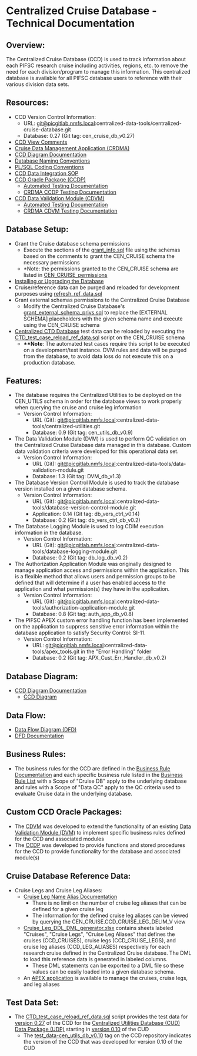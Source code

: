 # Centralized Cruise Database - Technical Documentation

## Overview:
The Centralized Cruise Database (CCD) is used to track information about each PIFSC research cruise including activities, regions, etc. to remove the need for each division/program to manage this information. This centralized database is available for all PIFSC database users to reference with their various division data sets.

## Resources:
-   CCD Version Control Information:
    -   URL: git@picgitlab.nmfs.local:centralized-data-tools/centralized-cruise-database.git
    -   Database: 0.27 (Git tag: cen_cruise_db_v0.27)
-   [CCD View Comments](./centralized_cruise_DB_view_comments.xlsx)
-   [Cruise Data Management Application (CRDMA)](../CRDMA/docs/Cruise%20Data%20Management%20Application%20-%20Technical%20Documentation.md)
-   [CCD Diagram Documentation](./Centralized%20Cruise%20Database%20Diagram%20Documentation.md)
-   [Database Naming Conventions](./Centralized%20Cruise%20Database%20-%20DB%20Naming%20Conventions.md)
-   [PL/SQL Coding Conventions](./Centralized%20Cruise%20Database%20-%20PLSQL%20Coding%20Conventions.md)
-   [CCD Data Integration SOP](./Centralized%20Cruise%20Database%20-%20Data%20Integration%20SOP.md)
-   [CCD Oracle Package (CCDP)](./packages/CCDP/CCDP%20Documentation.md)
    -   [Automated Testing Documentation](./packages/CCDP/test%20cases/CCDP%20Testing%20Documentation.md)
    -   [CRDMA CCDP Testing Documentation](../CRDMA/docs/test_cases/packages/CCDP/CRDMA%20CCDP%20Testing%20Documentation.md)
-   [CCD Data Validation Module (CDVM)](./packages/CDVM/CDVM%20Documentation.md)
    -   [Automated Testing Documentation](./packages/CDVM/test%20cases/CDVM%20Testing%20Documentation.md)
    -   [CRDMA CDVM Testing Documentation](../CRDMA/docs/test_cases/packages/CDVM/CRDMA%20CDVM%20Testing%20Documentation.md)

## Database Setup:
-   Grant the Cruise database schema permissions
    -   Execute the sections of the [grant_info.sql](../SQL/queries/grant_info.sql) file using the schemas based on the comments to grant the CEN_CRUISE schema the necessary permissions
    -   *Note: the permissions granted to the CEN_CRUISE schema are listed in [CEN_CRUISE_permissions](./CEN_CRUISE_permissions.xlsx)
-   [Installing or Upgrading the Database](./Installing%20or%20Upgrading%20the%20Database.md)
-   Cruise/reference data can be purged and reloaded for development purposes using [refresh_ref_data.sql](../SQL/queries/refresh_ref_data.sql)
-   Grant external schemas permissions to the Centralized Cruise Database
    -   Modify the Centralized Cruise Database's [grant_external_schema_privs.sql](../SQL/queries/grant_external_schema_privs.sql) to replace the [EXTERNAL SCHEMA] placeholders with the given schema name and execute using the CEN_CRUISE schema
-   [Centralized CTD Database](https://picgitlab.nmfs.local/centralized-data-tools/centralized-ctd) test data can be reloaded by executing the [CTD_test_case_reload_ref_data.sql](../SQL/queries/Centralized%20CTD/CTD_test_case_reload_ref_data.sql) script on the CEN_CRUISE schema
    -   **\*\*Note**: The automated test cases require this script to be executed on a development/test instance. DVM rules and data will be purged from the database, to avoid data loss do not execute this on a production database.

## Features:
-   The database requires the Centralized Utilities to be deployed on the CEN_UTILS schema in order for the database views to work properly when querying the cruise and cruise leg information
    -   Version Control Information:
        -   URL (Git): git@picgitlab.nmfs.local:centralized-data-tools/centralized-utilities.git
        -   Database: 0.9 (Git tag: cen_utils_db_v0.9)
-   The Data Validation Module (DVM) is used to perform QC validation on the Centralized Cruise Database data managed in this database. Custom data validation criteria were developed for this operational data set.
    -   Version Control Information:
        -   URL (Git): git@picgitlab.nmfs.local:centralized-data-tools/data-validation-module.git
        -   Database: 1.3 (Git tag: DVM_db_v1.3)
-   The Database Version Control Module is used to track the database version installed on a given database schema.
    -   Version Control Information:
        -   URL (Git): git@picgitlab.nmfs.local:centralized-data-tools/database-version-control-module.git
        -   Application: 0.14 (Git tag: db_vers_ctrl_v0.14)
        -   Database: 0.2 (Git tag: db_vers_ctrl_db_v0.2)
-   The Database Logging Module is used to log CDIM execution information in the database.
    -   Version Control Information:
        -   URL (Git): git@picgitlab.nmfs.local:centralized-data-tools/database-logging-module.git
        -   Database: 0.2 (Git tag: db_log_db_v0.2)
-   The Authorization Application Module was originally designed to manage application access and permissions within the application. This is a flexible method that allows users and permission groups to be defined that will determine if a user has enabled access to the application and what permission(s) they have in the application.
    -   Version Control Information:
        -   URL (Git): git@picgitlab.nmfs.local:centralized-data-tools/authorization-application-module.git
        -   Database: 0.8 (Git tag: auth_app_db_v0.8)
-   The PIFSC APEX custom error handling function has been implemented on the application to suppress sensitive error information within the database application to satisfy Security Control: SI-11.
    -   Version Control Information:
        -   URL: git@picgitlab.nmfs.local:centralized-data-tools/apex_tools.git in the "Error Handling" folder
        -   Database: 0.2 (Git tag: APX_Cust_Err_Handler_db_v0.2)

## Database Diagram:
-   [CCD Diagram Documentation](./Centralized%20Cruise%20Database%20Diagram%20Documentation.md)
    -   [CCD Diagram](./data_model/cruise_db_diagram.pdf)

## Data Flow:
-   [Data Flow Diagram (DFD)](./DFD/Centralized%20Cruise%20DFD.pdf)
-   [DFD Documentation](./DFD/Centralized%20Cruise%20Data%20Flow%20Diagram%20Documentation.md)

## Business Rules:
-   The business rules for the CCD are defined in the [Business Rule Documentation](./Centralized%20Cruise%20Database%20-%20Business%20Rule%20Documentation.md) and each specific business rule listed in the [Business Rule List](./Centralized%20Cruise%20Database%20-%20Business%20Rule%20List.xlsx) with a Scope of "Cruise DB" apply to the underlying database and rules with a Scope of "Data QC" apply to the QC criteria used to evaluate Cruise data in the underlying database.

## Custom CCD Oracle Packages:
-   The [CDVM](./packages/CDVM/CDVM%20Documentation.md) was developed to extend the functionality of an existing [Data Validation Module (DVM)](https://picgitlab.nmfs.local/centralized-data-tools/data-validation-module) to implement specific business rules defined for the CCD and associated modules
-   The [CCDP](./packages/CCDP/CCDP%20Documentation.md) was developed to provide functions and stored procedures for the CCD to provide functionality for the database and associated module(s)

## Cruise Database Reference Data:
-   Cruise Legs and Cruise Leg Aliases:
    -   [Cruise Leg Name Alias Documentation](./Cruise%20Leg%20Name%20Alias%20Documentation.md)
        -   There is no limit on the number of cruise leg aliases that can be defined for a given cruise leg
        -   The information for the defined cruise leg aliases can be viewed by querying the CEN_CRUISE.CCD_CRUISE_LEG_DELIM_V view
    -   [Cruise_Leg_DDL_DML_generator.xlsx](./Cruise_Leg_DDL_DML_generator.xlsx) contains sheets labeled "Cruises", "Cruise Legs", "Cruise Leg Aliases" that defines the cruises (CCD_CRUISES), cruise legs (CCD_CRUISE_LEGS), and cruise leg aliases (CCD_LEG_ALIASES) respectively for each research cruise defined in the Centralized Cruise database. The DML to load this reference data is generated in labeled columns.
        -   These DML statements can be exported to a DML file so these values can be easily loaded into a given database schema.
    -   An [APEX application](../CRDMA/docs/Cruise%20Data%20Management%20Application%20-%20Technical%20Documentation.md) is available to manage the cruises, cruise legs, and leg aliases

## Test Data Set:
-   The [CTD_test_case_reload_ref_data.sql](../SQL/queries/Centralized%20CTD/CTD_test_case_reload_ref_data.sql) script provides the test data for [version 0.27](https://picgitlab.nmfs.local/centralized-data-tools/centralized-cruise-database/-/tags/cen_cruise_db_v0.27) of the CCD for the [Centralized Utilities Database (CUD)](https://picgitlab.nmfs.local/centralized-data-tools/centralized-utilities) [Data Package (UDP)](https://picgitlab.nmfs.local/centralized-data-tools/centralized-utilities/-/blob/master/docs/packages/UDP_UDLP/UDP%20UDLP%20Documentation.md) starting in [version 0.10](https://picgitlab.nmfs.local/centralized-data-tools/centralized-utilities/-/tags/cen_utils_db_v0.10) of the CUD  
    -   The [test_data-cen_utils_db_v0.10](https://picgitlab.nmfs.local/centralized-data-tools/centralized-cruise-database/-/tags/test_data-cen_utils_db_v0.10) tag on the CCD repository indicates the version of the CCD that was developed for version 0.10 of the CUD
